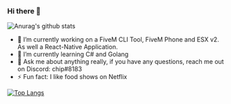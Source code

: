 ### Hi there 👋

![Anurag's github stats](https://github-readme-stats.vercel.app/api?username=itschip&show_icons=true&title_color=d35400&text_color=d35400)

- 🔭 I’m currently working on a FiveM CLI Tool, FiveM Phone and ESX v2. As well a React-Native Application.
- 🌱 I’m currently learning C# and Golang
- 💬 Ask me about anything really, if you have any questions, reach me out on Discord: chip#8183
- ⚡ Fun fact: I like food shows on Netflix

[![Top Langs](https://github-readme-stats.vercel.app/api/top-langs/?username=itschip&layout=compact)](https://github.com/anuraghazra/github-readme-stats)

